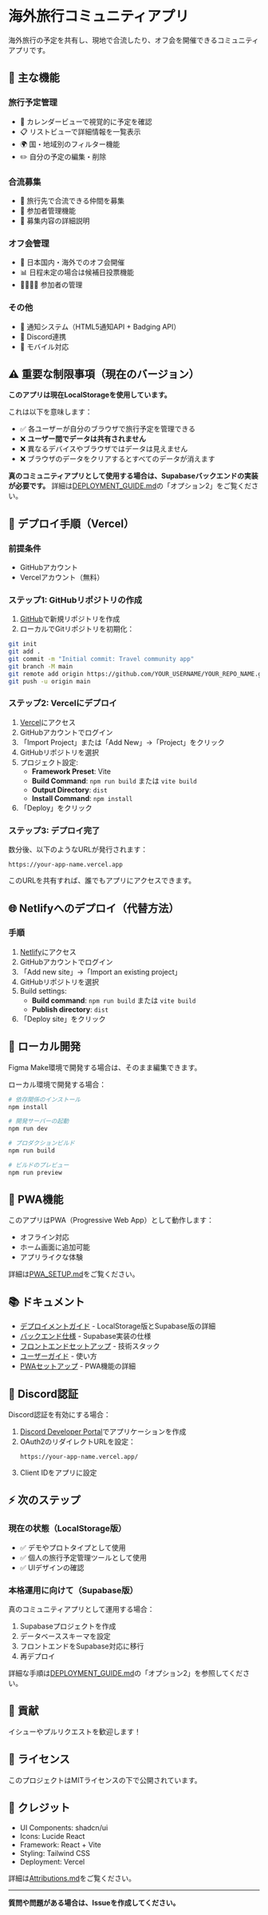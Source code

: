 # 海外旅行コミュニティアプリ

海外旅行の予定を共有し、現地で合流したり、オフ会を開催できるコミュニティアプリです。

## 🌟 主な機能

### 旅行予定管理
- 📅 カレンダービューで視覚的に予定を確認
- 📋 リストビューで詳細情報を一覧表示
- 🌍 国・地域別のフィルター機能
- ✏️ 自分の予定の編集・削除

### 合流募集
- 🤝 旅行先で合流できる仲間を募集
- 👥 参加者管理機能
- 💬 募集内容の詳細説明

### オフ会管理
- 🎉 日本国内・海外でのオフ会開催
- 📊 日程未定の場合は候補日投票機能
- 👨‍👩‍👧‍👦 参加者の管理

### その他
- 🔔 通知システム（HTML5通知API + Badging API）
- 💬 Discord連携
- 📱 モバイル対応

## ⚠️ 重要な制限事項（現在のバージョン）

**このアプリは現在LocalStorageを使用しています。**

これは以下を意味します：
- ✅ 各ユーザーが自分のブラウザで旅行予定を管理できる
- ❌ **ユーザー間でデータは共有されません**
- ❌ 異なるデバイスやブラウザではデータは見えません
- ❌ ブラウザのデータをクリアするとすべてのデータが消えます

**真のコミュニティアプリとして使用する場合は、Supabaseバックエンドの実装が必要です。**
詳細は[DEPLOYMENT_GUIDE.md](./DEPLOYMENT_GUIDE.md)の「オプション2」をご覧ください。

## 🚀 デプロイ手順（Vercel）

### 前提条件
- GitHubアカウント
- Vercelアカウント（無料）

### ステップ1: GitHubリポジトリの作成

1. [GitHub](https://github.com)で新規リポジトリを作成
2. ローカルでGitリポジトリを初期化：

```bash
git init
git add .
git commit -m "Initial commit: Travel community app"
git branch -M main
git remote add origin https://github.com/YOUR_USERNAME/YOUR_REPO_NAME.git
git push -u origin main
```

### ステップ2: Vercelにデプロイ

1. [Vercel](https://vercel.com)にアクセス
2. GitHubアカウントでログイン
3. 「Import Project」または「Add New」→「Project」をクリック
4. GitHubリポジトリを選択
5. プロジェクト設定:
   - **Framework Preset**: Vite
   - **Build Command**: `npm run build` または `vite build`
   - **Output Directory**: `dist`
   - **Install Command**: `npm install`
6. 「Deploy」をクリック

### ステップ3: デプロイ完了

数分後、以下のようなURLが発行されます：
```
https://your-app-name.vercel.app
```

このURLを共有すれば、誰でもアプリにアクセスできます。

## 🌐 Netlifyへのデプロイ（代替方法）

### 手順

1. [Netlify](https://netlify.com)にアクセス
2. GitHubアカウントでログイン
3. 「Add new site」→「Import an existing project」
4. GitHubリポジトリを選択
5. Build settings:
   - **Build command**: `npm run build` または `vite build`
   - **Publish directory**: `dist`
6. 「Deploy site」をクリック

## 🔧 ローカル開発

Figma Make環境で開発する場合は、そのまま編集できます。

ローカル環境で開発する場合：

```bash
# 依存関係のインストール
npm install

# 開発サーバーの起動
npm run dev

# プロダクションビルド
npm run build

# ビルドのプレビュー
npm run preview
```

## 📱 PWA機能

このアプリはPWA（Progressive Web App）として動作します：
- オフライン対応
- ホーム画面に追加可能
- アプリライクな体験

詳細は[PWA_SETUP.md](./PWA_SETUP.md)をご覧ください。

## 📚 ドキュメント

- [デプロイメントガイド](./DEPLOYMENT_GUIDE.md) - LocalStorage版とSupabase版の詳細
- [バックエンド仕様](./BACKEND_SPEC.md) - Supabase実装の仕様
- [フロントエンドセットアップ](./FRONTEND_SETUP.md) - 技術スタック
- [ユーザーガイド](./USER_GUIDE.md) - 使い方
- [PWAセットアップ](./PWA_SETUP.md) - PWA機能の詳細

## 🔐 Discord認証

Discord認証を有効にする場合：

1. [Discord Developer Portal](https://discord.com/developers/applications)でアプリケーションを作成
2. OAuth2のリダイレクトURLを設定：
   ```
   https://your-app-name.vercel.app/
   ```
3. Client IDをアプリに設定

## ⚡ 次のステップ

### 現在の状態（LocalStorage版）
- ✅ デモやプロトタイプとして使用
- ✅ 個人の旅行予定管理ツールとして使用
- ✅ UIデザインの確認

### 本格運用に向けて（Supabase版）
真のコミュニティアプリとして運用する場合：
1. Supabaseプロジェクトを作成
2. データベーススキーマを設定
3. フロントエンドをSupabase対応に移行
4. 再デプロイ

詳細な手順は[DEPLOYMENT_GUIDE.md](./DEPLOYMENT_GUIDE.md)の「オプション2」を参照してください。

## 🤝 貢献

イシューやプルリクエストを歓迎します！

## 📄 ライセンス

このプロジェクトはMITライセンスの下で公開されています。

## 🙏 クレジット

- UI Components: shadcn/ui
- Icons: Lucide React
- Framework: React + Vite
- Styling: Tailwind CSS
- Deployment: Vercel

詳細は[Attributions.md](./Attributions.md)をご覧ください。

---

**質問や問題がある場合は、Issueを作成してください。**
